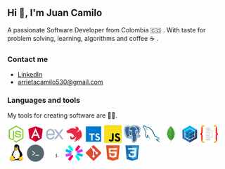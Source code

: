 ## Hi :wave:, I'm Juan Camilo

A passionate Software Developer from Colombia :colombia: . With taste for problem solving, learning, algorithms and coffee :coffee: .

### Contact me
* [LinkedIn](https://www.linkedin.com/in/juancarrietabernal/)
* [arrietacamilo530@gmail.com](mailto:arrietacamilo530@gmail.com)

### Languages and tools
My tools for creating software are :technologist:.

<img src="./assets/nodejs.svg" width="40" height="40" alt="nodejs"/> <img src="./assets/angular.svg" width="40" height="40" alt="angular"/>
<img src="./assets/expressjs.svg" width="40" height="40" alt="express"/>
<img src="./assets/nestjs.svg" width="40" height="40" alt="nest"/>
<img src="./assets/typescript.svg" width="40" height="40" alt="ts"/>
<img src="./assets/javascript.svg" width="40" height="40" alt="js"/>
<img src="./assets/postgresql.svg" width="40" height="40" alt="pg"/>
<img src="./assets/mysql.svg" width="40" height="40" alt="ms"/>
<img src="./assets/mongodb.svg" width="40" height="40" alt="mongo"/>
<img src="./assets/sequelize.svg" width="40" height="40" alt="sq"/>
<img src="./assets/typeorm.svg" width="40" height="40" alt="typeorm"/>
<img src="./assets/linux.svg" width="40" height="40" alt="linux"/>
<img src="./assets/terminal.svg" width="40" height="40" alt="terminal"/>
<img src="./assets/bash.svg" width="40" height="40" alt="bash"/>
<img src="./assets/jwt.svg" width="40" height="40" alt="jwt"/>
<img src="./assets/git.svg" width="40" height="40" alt="git"/>
<img src="./assets/html.svg" width="40" height="40" alt="html"/>
<img src="./assets/css.svg" width="40" height="40" alt="css"/>
